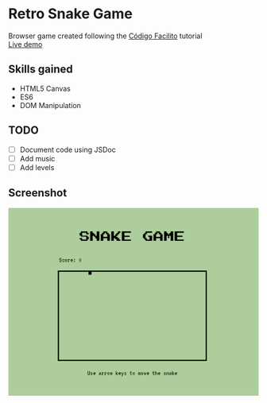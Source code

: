 # Retro Snake Game

Browser game created following the [Código Facilito](https://codigofacilito.com/cursos/snake-con-html5) tutorial   
[Live demo](https://alessbn.github.io/snake-game/)

## Skills gained

* HTML5 Canvas
* ES6
* DOM Manipulation

## TODO

- [ ] Document code using JSDoc
- [ ] Add music
- [ ] Add levels

## Screenshot
![Screenshot](https://raw.githubusercontent.com/alessbn/snake-game/master/screenshot.gif)

